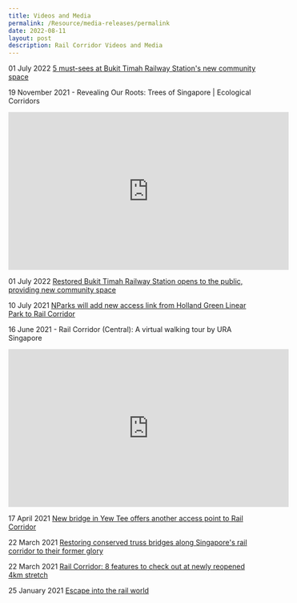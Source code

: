 ```yaml
---
title: Videos and Media
permalink: /Resource/media-releases/permalink
date: 2022-08-11
layout: post
description: Rail Corridor Videos and Media
---
```


01 July 2022 [5 must-sees at Bukit Timah Railway Station's new community space](https://www.channelnewsasia.com/singapore/restored-bukit-timah-railway-station-five-features-2785016)

19 November 2021 - Revealing Our Roots: Trees of Singapore | Ecological Corridors
<iframe width="560" height="315" src="https://www.youtube.com/embed/qBqvXFXZuso" title="YouTube video player" frameborder="0" allow="accelerometer; autoplay; clipboard-write; encrypted-media; gyroscope; picture-in-picture" allowfullscreen></iframe>

01 July 2022 [Restored Bukit Timah Railway Station opens to the public, providing new community space](https://www.channelnewsasia.com/singapore/restored-bukit-timah-railway-station-opens-public-providing-new-community-space-2784441)

10 July 2021
[NParks will add new access link from Holland Green Linear Park to Rail Corridor](https://www.straitstimes.com/singapore/environment/nparks-will-add-new-access-link-from-holland-green-linear-park-to-rail)

16 June 2021 - Rail Corridor (Central): A virtual walking tour by URA Singapore
<iframe width="560" height="315" src="https://www.youtube.com/embed/LOqcc7FbCik" title="YouTube video player" frameborder="0" allow="accelerometer; autoplay; clipboard-write; encrypted-media; gyroscope; picture-in-picture" allowfullscreen></iframe>


17 April 2021
[New bridge in Yew Tee offers another access point to Rail Corridor](https://www.straitstimes.com/singapore/environment/new-access-point-to-rail-corridor-with-bridge-opening-at-yew-tee)

22 March 2021
[Restoring conserved truss bridges along Singapore's rail corridor to their former glory](https://www.straitstimes.com/singapore/restoring-conserved-truss-bridges-along-singapores-rail-corridor-to-their-former-glory)

22 March 2021
[Rail Corridor: 8 features to check out at newly reopened 4km stretch](https://www.straitstimes.com/singapore/multiple-improvements-made-to-newly-reopened-4km-stretch-of-rail-corridor )

25 January 2021
[Escape into the rail world](https://www.straitstimes.com/multimedia/escape-into-the-rail-world)